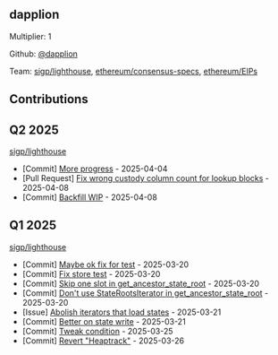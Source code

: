 
## dapplion
Multiplier: 1

Github: [@dapplion](https://github.com/dapplion)

Team: [sigp/lighthouse](https://github.com/sigp/lighthouse/pulls?q=author%3Adapplion), [ethereum/consensus-specs](https://github.com/ethereum/consensus-specs/pulls?q=author%3Adapplion), [ethereum/EIPs](https://github.com/ethereum/EIPs/pulls?q=author%3Adapplion)

## Contributions

## Q2 2025


[sigp/lighthouse](https://github.com/sigp/lighthouse)
* [Commit] [More progress](https://github.com/sigp/lighthouse/commit/614c01698d0816b062ac321b5579993747d5708d) - 2025-04-04
* [Pull Request] [Fix wrong custody column count for lookup blocks](https://github.com/sigp/lighthouse/pull/7281) - 2025-04-08
* [Commit] [Backfill WIP](https://github.com/sigp/lighthouse/commit/f9d2c1d2d3c5682f2132c0d9ad0a7d83921ba6ca) - 2025-04-08
## Q1 2025

[sigp/lighthouse](https://github.com/sigp/lighthouse)
* [Commit] [Maybe ok fix for test](https://github.com/sigp/lighthouse/commit/2b050f4e8992a38af0fef116d0dde30f97241b9e) - 2025-03-20
* [Commit] [Fix store test](https://github.com/sigp/lighthouse/commit/3f808dff151208b54adc06e926793a61267bd4f4) - 2025-03-20
* [Commit] [Skip one slot in get_ancestor_state_root](https://github.com/sigp/lighthouse/commit/a3389cb43ed0de05d37e117f053f9d41079f97e2) - 2025-03-20
* [Commit] [Don't use StateRootsIterator in get_ancestor_state_root](https://github.com/sigp/lighthouse/commit/2986d43b447b8d42ea1a949715eac0068a057a74) - 2025-03-20
* [Issue] [Abolish iterators that load states](https://github.com/sigp/lighthouse/issues/7184) - 2025-03-21
* [Commit] [Better on state write](https://github.com/sigp/lighthouse/commit/75e069ae27436b267c1371e6402b8135ef6e49d0) - 2025-03-21
* [Commit] [Tweak condition](https://github.com/sigp/lighthouse/commit/6b72c98e0e106f51d09f1591e22a53a29116851c) - 2025-03-25
* [Commit] [Revert "Heaptrack"](https://github.com/sigp/lighthouse/commit/96ccaed29e4d68def7853f4d2973d18d3185402f) - 2025-03-26
